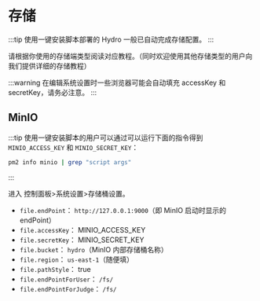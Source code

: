 # 存储

:::tip
使用一键安装脚本部署的 Hydro 一般已自动完成存储配置。
:::

请根据你使用的存储端类型阅读对应教程。（同时欢迎使用其他存储类型的用户向我们提供详细的存储教程）

:::warning
在编辑系统设置时一些浏览器可能会自动填充 accessKey 和 secretKey，请务必注意。
:::

## MinIO

:::tip
使用一键安装脚本的用户可以通过可以运行下面的指令得到 `MINIO_ACCESS_KEY` 和 `MINIO_SECRET_KEY`：
```sh
pm2 info minio | grep "script args"
```
:::

进入 控制面板>系统设置>存储桶设置。

- `file.endPoint`： `http://127.0.0.1:9000`（即 MinIO 启动时显示的 endPoint）
- `file.accessKey`： MINIO_ACCESS_KEY
- `file.secretKey`： MINIO_SECRET_KEY
- `file.bucket`： `hydro`（MinIO 内部存储桶名称）
- `file.region`： `us-east-1`（随便填）
- `file.pathStyle`： true
- `file.endPointForUser`： `/fs/`
- `file.endPointForJudge`： `/fs/`
